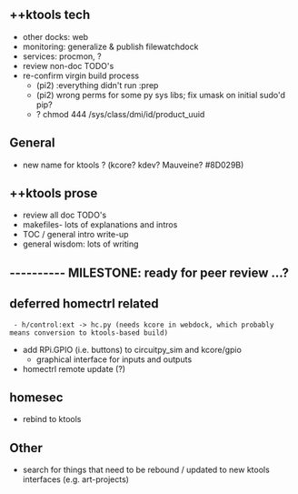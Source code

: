 
## ++ktools tech
   - other docks: web 
   - monitoring: generalize & publish filewatchdock
   - services: procmon, ?
   - review non-doc TODO's
   - re-confirm virgin build process
     - (pi2) :everything didn't run :prep
     - (pi2) wrong perms for some py sys libs; fix umask on initial sudo'd pip?
     - ? chmod 444 /sys/class/dmi/id/product_uuid 
   
## General
   - new name for ktools ?  (kcore?  kdev?  Mauveine?  #8D029B)

## ++ktools prose
   - review all doc TODO's
   - makefiles- lots of explanations and intros
   - TOC / general intro write-up
   - general wisdom: lots of writing

## ---------- MILESTONE: ready for peer review ...?

## deferred homectrl related
     - h/control:ext -> hc.py (needs kcore in webdock, which probably means conversion to ktools-based build)
   - add RPi.GPIO (i.e. buttons) to circuitpy_sim and kcore/gpio
      - graphical interface for inputs and outputs
   - homectrl remote update (?)

## homesec
   - rebind to ktools

## Other
   - search for things that need to be rebound / updated to new ktools interfaces (e.g. art-projects)

